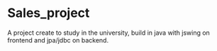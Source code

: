 # Sales_project
A project create to study in the university, build in java with jswing on frontend and jpa/jdbc on backend.
